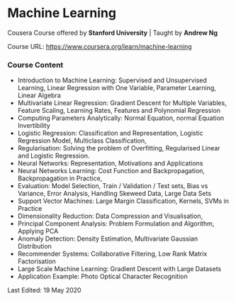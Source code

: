 # Machine Learning
Cousera Course offered by <b>Stanford University</b> | Taught by <b>Andrew Ng</b>

Course URL: <a>https://www.coursera.org/learn/machine-learning</a>

### Course Content
- Introduction to Machine Learning: Supervised and Unsupervised Learning, Linear Regression with One Variable, Parameter Learning, Linear Algebra
- Multivariate Linear Regression: Gradient Descent for Multiple Variables, Feature Scaling, Learning Rates, Features and Polynomial Regression
- Computing Parameters Analytically: Normal Equation, normal Equation Invertibility
- Logistic Regression: Classification and Representation, Logistic Regression Model, Multiclass Classification, 
- Regularisation: Solving the problem of Overfitting, Regularised Linear and Logistic Regression.
- Neural Networks: Representation, Motivations and Applications
- Neural Networks Learning: Cost Function and Backpropagation, Backpropagation in Practice, 
- Evaluation: Model Selection, Train / Validation / Test sets, Bias vs Variance, Error Analysis, Handling Skeweed Data, Large Data Sets
- Support Vector Machines:  Large Margin Classification, Kernels, SVMs in Practice
- Dimensionality Reduction: Data Compression and Visualisation, 
- Principal Component Analysis: Problem Formulation and Algorithm, Applying PCA
- Anomaly Detection: Density Estimation, Multivariate Gaussian Distribution
- Recommender Systems: Collaborative Filtering, Low Rank Matrix Factorisation
- Large Scale Machine Learning: Gradient Descent with Large Datasets
- Application Example: Photo Optical Character Recognition


Last Edited: 19 May 2020
